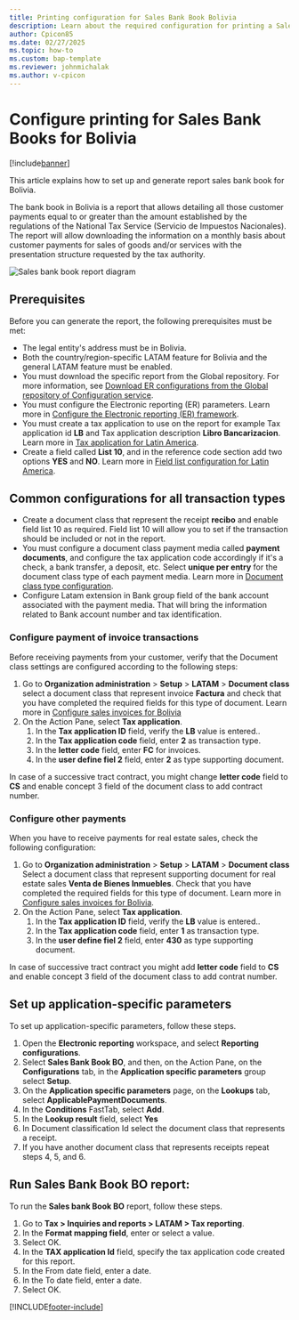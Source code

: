 ```yaml
---
title: Printing configuration for Sales Bank Book Bolivia
description: Learn about the required configuration for printing a Sales Bank Book report for Bolivia. 
author: Cpicon85
ms.date: 02/27/2025
ms.topic: how-to
ms.custom: bap-template
ms.reviewer: johnmichalak
ms.author: v-cpicon
---
```


# Configure printing for Sales Bank Books for Bolivia

[!include[banner](../../includes/banner.md)]

This article explains how to set up and generate report sales bank book for Bolivia.

The bank book in Bolivia is a report that allows detailing all those customer payments equal to or greater than the amount established by the regulations of the National Tax Service (Servicio de Impuestos Nacionales). The report will allow downloading the information on a monthly basis about customer payments for sales of goods and/or services with the presentation structure requested by the tax authority.


![Sales bank book report diagram](https://github.com/MicrosoftDocs/Dynamics-365-Operations/blob/ltm-sales-bank-book-report-Bo-cpicon85/articles/finance/localizations/media/LTM-Sales-bank-book.BO.png)

## Prerequisites

Before you can generate the report, the following prerequisites must be met:

- The legal entity's address must be in Bolivia.
- Both the country/region-specific LATAM feature for Bolivia and the general LATAM feature must be enabled.
- You must download the specific report from the Global repository. For more information, see [Download ER configurations from the Global repository of Configuration service](er-download-configurations-global-repo.md). 
- You must configure the Electronic reporting (ER) parameters. Learn more in [Configure the Electronic reporting (ER) framework](../../../fin-ops-core/dev-itpro/analytics/electronic-reporting-er-configure-parameters.md).
- You must create a tax application to use on the report for example Tax application id **LB** and Tax application description **Libro Bancarizacion**. Learn more in [Tax application for Latin America](ltm-core-tax-application.md).
- Create a field called **List 10**, and in the reference code section add two options  **YES** and **NO**. Learn more in [Field list configuration for Latin America](ltm-core-field-master-lists.md).

## Common configurations for all transaction types

-	Create a document class that represent the receipt **recibo** and enable field list 10 as required. Field list 10 will allow you to set if the transaction should be included or not in the report.
-	You must configure a document class payment media called **payment documents**, and configure the tax application code accordingly if it's a check, a bank transfer, a deposit, etc. Select **unique per entry** for the document class type of each payment media. Learn more in [Document class type configuration](ltm-core-document-class-type.md).
- Configure Latam extension in Bank group field of the bank account associated with the payment media. That will bring the information related to Bank account number and tax identification.
  
### Configure payment of invoice transactions

Before receiving payments from your customer, verify that the Document class settings are configured according to the following steps: 

1. Go to **Organization administration** > **Setup** > **LATAM** > **Document class** select a document class that represent invoice **Factura** and check that you have completed the required fields for this type of document. Learn more in [Configure sales invoices for Bolivia](ltm-Configure-invoices-Bolivia.md)
1. On the Action Pane, select **Tax application**.
   1. In the **Tax application ID** field, verify the **LB** value is entered..
   1. In the **Tax application code** field, enter **2** as transaction type.
   1. In the **letter code** field, enter **FC** for invoices.
   1. In the **user define fiel 2** field, enter **2** as type supporting document.

In case of a successive tract contract, you might change **letter code** field to **CS** and enable concept 3 field of the document class to add contract number.

### Configure other payments  

When you have to receive payments for real estate sales, check the following configuration:

1. Go to **Organization administration** > **Setup** > **LATAM** > **Document class** Select a document class that represent supporting document for real estate sales **Venta de Bienes Inmuebles**. Check that you have completed the required fields for this type of document. Learn more in [Configure sales invoices for Bolivia](ltm-Configure-invoices-Bolivia.md).
1. On the Action Pane, select **Tax application**.
   1. In the **Tax application ID** field, verify the **LB** value is entered..
   1. In the **Tax application code** field, enter **1** as transaction type.
   1. In the **user define fiel 2** field, enter **430** as type supporting document.    

In case of successive tract contract you might add **letter code** field to **CS** and enable concept 3 field of the document class to add contrat number.

## Set up application-specific parameters

To set up application-specific parameters, follow these steps.

1. Open the **Electronic reporting** workspace, and select **Reporting configurations**.
1. Select **Sales Bank Book BO**, and then, on the Action Pane, on the **Configurations** tab, in the **Application specific parameters** group select **Setup**.
1. On the **Application specific parameters** page, on the **Lookups** tab, select **ApplicablePaymentDocuments**.
1. In the **Conditions** FastTab, select **Add**.
1. In the **Lookup result** field, select **Yes**
1. In Document classification Id select the document class that represents a receipt. 
1. If you have another document class that represents receipts repeat steps 4, 5, and 6.  

## Run Sales Bank Book BO report:

To run the **Sales bank Book BO** report, follow these steps.

1. Go to **Tax > Inquiries and reports > LATAM > Tax reporting**.
1. In the **Format mapping field**, enter or select a value.
1. Select OK.
1. In the **TAX application Id** field, specify the tax application code created for this report.
1. In the From date field, enter a date.
1. In the To date field, enter a date.
1. Select OK.

[!INCLUDE[footer-include](../../../includes/footer-banner.md)]

